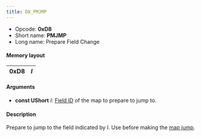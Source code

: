 ```yaml
---
title: D8_PMJMP
---
```


- Opcode: **0xD8**
- Short name: **PMJMP**
- Long name: Prepare Field Change

#### Memory layout

| 0xD8 | *I* |
|------|-----|

#### Arguments

- **const UShort** *I*: [Field ID](../../Field_List.md) of the map to prepare to jump to.

#### Description

Prepare to jump to the field indicated by *I*. Use before making the [map jump](60_MAPJUMP.md).
